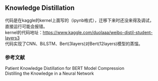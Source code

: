 Knowledge Distillation
----
代码是在kaggle的kernel上面写的（ipynb格式），迁移下来时还没来得及调试，直接运行可能会报错。  <br>
kernel的代码地址：https://www.kaggle.com/duolaaa/weibo-distil-student-layers3  <br>
代码实现了CNN、BiLSTM、Bert(3layers)对Bert(12layers)模型的蒸馏。


### 参考文献
Patient Knowledge Distillation for BERT Model Compression <br>
Distilling the Knowledge in a Neural Network

